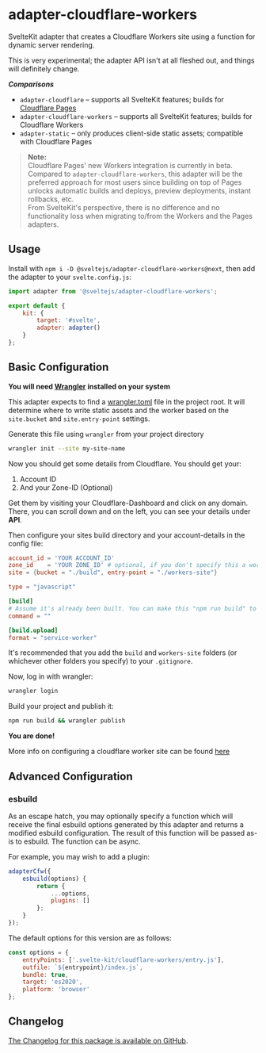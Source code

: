 # adapter-cloudflare-workers

SvelteKit adapter that creates a Cloudflare Workers site using a function for
dynamic server rendering.

This is very experimental; the adapter API isn't at all fleshed out, and things
will definitely change.

_**Comparisons**_

- `adapter-cloudflare` – supports all SvelteKit features; builds for
  [Cloudflare Pages](https://blog.cloudflare.com/cloudflare-pages-goes-full-stack/)
- `adapter-cloudflare-workers` – supports all SvelteKit features; builds for
  Cloudflare Workers
- `adapter-static` – only produces client-side static assets; compatible with
  Cloudflare Pages

> **Note:**<br> Cloudflare Pages' new Workers integration is currently in
> beta.<br> Compared to `adapter-cloudflare-workers`, this adapter will be the
> preferred approach for most users since building on top of Pages unlocks
> automatic builds and deploys, preview deployments, instant rollbacks, etc.<br>
> From SvelteKit's perspective, there is no difference and no functionality loss
> when migrating to/from the Workers and the Pages adapters.

## Usage

Install with `npm i -D @sveltejs/adapter-cloudflare-workers@next`, then add the
adapter to your `svelte.config.js`:

```js
import adapter from '@sveltejs/adapter-cloudflare-workers';

export default {
	kit: {
		target: '#svelte',
		adapter: adapter()
	}
};
```

## Basic Configuration

**You will need
[Wrangler](https://developers.cloudflare.com/workers/cli-wrangler/install-update)
installed on your system**

This adapter expects to find a
[wrangler.toml](https://developers.cloudflare.com/workers/platform/sites/configuration)
file in the project root. It will determine where to write static assets and the
worker based on the `site.bucket` and `site.entry-point` settings.

Generate this file using `wrangler` from your project directory

```sh
wrangler init --site my-site-name
```

Now you should get some details from Cloudflare. You should get your:

1. Account ID
2. And your Zone-ID (Optional)

Get them by visiting your Cloudflare-Dashboard and click on any domain. There,
you can scroll down and on the left, you can see your details under **API**.

Then configure your sites build directory and your account-details in the config
file:

```toml
account_id = 'YOUR ACCOUNT_ID'
zone_id    = 'YOUR ZONE_ID' # optional, if you don't specify this a workers.dev subdomain will be used.
site = {bucket = "./build", entry-point = "./workers-site"}

type = "javascript"

[build]
# Assume it's already been built. You can make this "npm run build" to ensure a build before publishing
command = ""

[build.upload]
format = "service-worker"
```

It's recommended that you add the `build` and `workers-site` folders (or
whichever other folders you specify) to your `.gitignore`.

Now, log in with wrangler:

```sh
wrangler login
```

Build your project and publish it:

```sh
npm run build && wrangler publish
```

**You are done!**

More info on configuring a cloudflare worker site can be found
[here](https://developers.cloudflare.com/workers/platform/sites/start-from-existing)

## Advanced Configuration

### esbuild

As an escape hatch, you may optionally specify a function which will receive the
final esbuild options generated by this adapter and returns a modified esbuild
configuration. The result of this function will be passed as-is to esbuild. The
function can be async.

For example, you may wish to add a plugin:

```js
adapterCfw({
	esbuild(options) {
		return {
			...options,
			plugins: []
		};
	}
});
```

The default options for this version are as follows:

```js
const options = {
	entryPoints: ['.svelte-kit/cloudflare-workers/entry.js'],
	outfile: `${entrypoint}/index.js`,
	bundle: true,
	target: 'es2020',
	platform: 'browser'
};
```

## Changelog

[The Changelog for this package is available on
GitHub](https://github.com/sveltejs/kit/blob/master/packages/adapter-cloudflare-workers/CHANGELOG.md).
